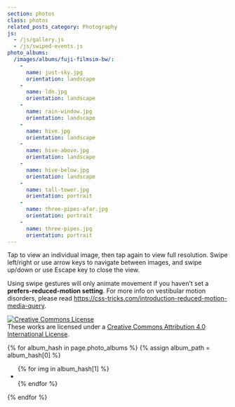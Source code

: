 ```yaml
---
section: photos
class: photos
related_posts_category: Photography
js:
  - /js/gallery.js
  - /js/swiped-events.js
photo_albums:
  /images/albums/fuji-filmsim-bw/:
    -
      name: just-sky.jpg
      orientation: landscape
    -
      name: ldn.jpg
      orientation: landscape
    -
      name: rain-window.jpg
      orientation: landscape
    -
      name: hive.jpg
      orientation: landscape
    -
      name: hive-above.jpg
      orientation: landscape
    -
      name: hive-below.jpg
      orientation: landscape
    -
      name: tall-tower.jpg
      orientation: portrait
    -
      name: three-pipes-afar.jpg
      orientation: portrait
    -
      name: three-pipes.jpg
      orientation: portrait
---
```


Tap to view an individual image, then tap again to view full resolution. Swipe left/right or use arrow keys to navigate between images, and swipe up/down or use Escape key to close the view.

Using swipe gestures will only animate movement if you haven't set a **prefers-reduced-motion setting**. For more info on vestibular motion disorders, please read <https://css-tricks.com/introduction-reduced-motion-media-query>.

<a rel="license" style="display:inline-block;" href="http://creativecommons.org/licenses/by/4.0/"><img alt="Creative Commons License" style="border-width:0;display:block;" src="https://i.creativecommons.org/l/by/4.0/88x31.png" /></a><br />These works are licensed under a <a rel="license" href="http://creativecommons.org/licenses/by/4.0/">Creative Commons Attribution 4.0 International License</a>.

{% for album_hash in page.photo_albums %}
  {% assign album_path = album_hash[0] %}
  <ul class="list-reset photos-list side-by-side">
    {% for img in album_hash[1] %}
      <li class="photos-list-item">
        <a id="photo-{{ album_path|replace:'/','-' }}{{ img.name|remove:'.jpg' }}" class="photos-list-photo outline-big" href="{{ album_path }}{{ img.name }}" title="{{img.name}}" aria-label="View large: {{img.name}}">
          <img src="{{ album_path }}{{ img.name }}" alt="" class="orientation-{{img.orientation}}"
            srcset="{{ album_path }}{{ img.name }},
                    {{ album_path }}/3200/{{ img.name }} 3200w,
                    {{ album_path }}/2880/{{ img.name }} 2880w,
                    {{ album_path }}/2560/{{ img.name }} 2560w,
                    {{ album_path }}/2240/{{ img.name }} 2240w,
                    {{ album_path }}/1920/{{ img.name }} 1920w,
                    {{ album_path }}/1600/{{ img.name }} 1600w,
                    {{ album_path }}/1280/{{ img.name }} 1280w,
                    {{ album_path }}/960/{{ img.name }} 960w,
                    {{ album_path }}/640/{{ img.name }} 640w,
                    {{ album_path }}/320/{{ img.name }} 320w"
            sizes="(min-width: 800px) 320px,
                   calc(100vw - 7em)" />
        </a>
      </li>
    {% endfor %}
  </ul>
{% endfor %}
